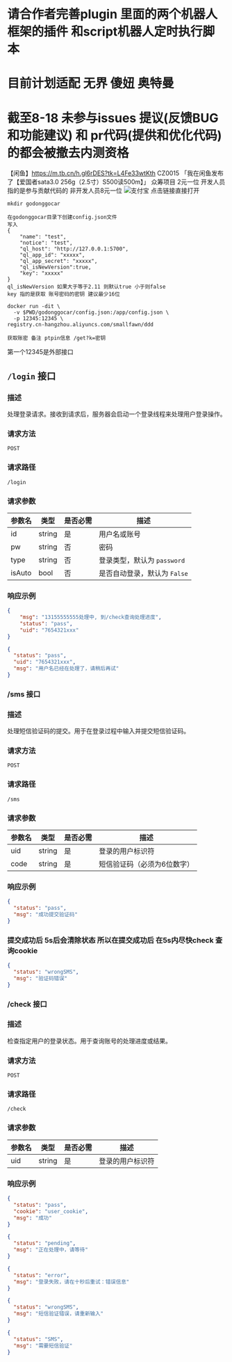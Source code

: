 # 请合作者完善plugin 里面的两个机器人框架的插件 和script机器人定时执行脚本
# 目前计划适配 无界 傻妞 奥特曼
# 截至8-18 未参与issues 提议(反馈BUG和功能建议) 和 pr代码(提供和优化代码)的都会被撤去内测资格
【闲鱼】https://m.tb.cn/h.gl6rDES?tk=L4Fe33wtKth CZ0015 「我在闲鱼发布了【爱国者sata3.0 256g（2.5寸）S500读500m】」
众筹项目 2元一位 开发人员 指的是参与贡献代码的  非开发人员8元一位
![支付宝](https://ghproxy.net/https://raw.githubusercontent.com/smallfawn/Note/main/Images/ALiPay.jpg)
点击链接直接打开
```shell
mkdir godonggocar
```
```shell
在godonggocar目录下创建config.json文件
写入
{
    "name": "test",
    "notice": "test",
    "ql_host": "http://127.0.0.1:5700",
    "ql_app_id": "xxxxx",
    "ql_app_secret": "xxxxx",
    "ql_isNewVersion":true,
    "key": "xxxxx"
}
ql_isNewVersion 如果大于等于2.11 则默认true 小于则false
key 指的是获取 账号密码的密钥 建议最少16位
```
```shell
docker run -dit \
  -v $PWD/godonggocar/config.json:/app/config.json \
  -p 12345:12345 \
registry.cn-hangzhou.aliyuncs.com/smallfawn/ddd
```
```
获取账密 备注 ptpin信息 /get?k=密钥
```
第一个12345是外部接口
## `/login` 接口

### 描述
处理登录请求。接收到请求后，服务器会启动一个登录线程来处理用户登录操作。

### 请求方法
`POST`

### 请求路径
`/login`

### 请求参数

| 参数名 | 类型   | 是否必需 | 描述               |
|--------|--------|----------|--------------------|
| id     | string | 是       | 用户名或账号       |
| pw     | string | 否       | 密码               |
| type   | string | 否       | 登录类型，默认为 `password` |
| isAuto | bool   | 否       | 是否自动登录，默认为 `False` |

### 响应示例
```json
{
	"msg": "13155555555处理中, 到/check查询处理进度",
	"status": "pass",
	"uid": "7654321xxx"
}
```
```json
{
  "status": "pass",
  "uid": "7654321xxx",
  "msg": "用户名已经在处理了，请稍后再试"
}
```

### /sms 接口

### 描述
处理短信验证码的提交。用于在登录过程中输入并提交短信验证码。

### 请求方法
`POST`

### 请求路径
`/sms`

### 请求参数
| 参数名 | 类型   | 是否必需 | 描述               |
|--------|--------|----------|--------------------|
| uid    | string | 是       | 登录的用户标识符       |
| code     | string | 是     | 短信验证码（必须为6位数字）|
### 响应示例
```json
{
  "status": "pass",
  "msg": "成功提交验证码"
}
```
### 提交成功后 5s后会清除状态 所以在提交成功后 在5s内尽快check 查询cookie
```json
{
  "status": "wrongSMS",
  "msg": "验证码错误"
}
```
### /check 接口

### 描述
检查指定用户的登录状态。用于查询账号的处理进度或结果。

### 请求方法
`POST`

### 请求路径
`/check`

### 请求参数
| 参数名 | 类型   | 是否必需 | 描述               |
|--------|--------|----------|--------------------|
| uid    | string | 是       | 登录的用户标识符       |
### 响应示例
```json
{
  "status": "pass",
  "cookie": "user_cookie",
  "msg": "成功"
}
```
```json
{
  "status": "pending",
  "msg": "正在处理中，请等待"
}
```
```json
{
  "status": "error",
  "msg": "登录失败，请在十秒后重试：错误信息"
}
```
```json
{
  "status": "wrongSMS",
  "msg": "短信验证错误，请重新输入"
}
```
```json
{
  "status": "SMS",
  "msg": "需要短信验证"
}
```
